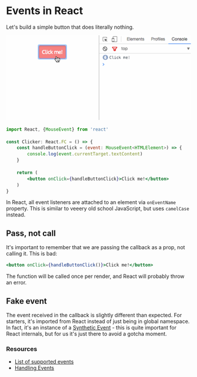 # Events in React

Let's build a simple button that does literally nothing.

![clicker](/assets/clicker.gif)

```jsx
import React, {MouseEvent} from 'react'

const Clicker: React.FC = () => {
    const handleButtonClick = (event: MouseEvent<HTMLElement>) => {
        console.log(event.currentTarget.textContent)
    }

    return (
        <button onClick={handleButtonClick}>Click me!</button>
    )
}
```

In React, all event listeners are attached to an element via `onEventName` property. 
This is similar to veeery old school JavaScript, but uses `camelCase` instead.

## Pass, not call

It's important to remember that we are passing the callback as a prop, not calling it. This is bad:

```jsx
<button onClick={handleButtonClick()}>Click me!</button>
``` 

The function will be called once per render, and React will probably throw an error.

## Fake event

The event received in the callback is slightly different than expected. 
For starters, it's imported from React instead of just being in global namespace.
In fact, it's an instance of a [Synthetic Event](https://reactjs.org/docs/events.html#overview) - 
this is quite important for React internals, but for us it's just there to avoid a gotcha moment.


### Resources

- [List of supported events](https://reactjs.org/docs/events.html#supported-events)
- [Handling Events](https://reactjs.org/docs/handling-events.html)
